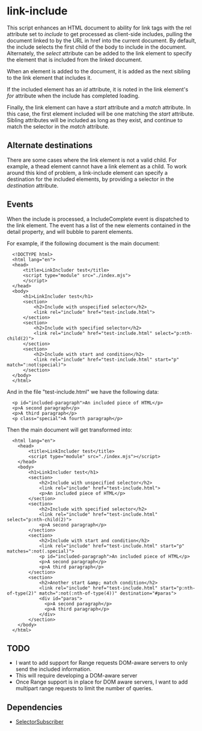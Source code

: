 # link-include

This script enhances an HTML document to ability for link tags with the rel 
attribute set to _include_ to get processed as client-side includes, pulling the
document linked to by the URL in href into the current document. By default, 
the include selects the first child of the body to include in the document.
Alternately, the _select_ attribute can be added to the link element to specify the
element that is included from the linked document.

When an element is added to the document, it is added as the next sibling to the
link element that includes it.

If the included element has an _id_ attribute, it is noted in the link element's
_for_ attribute when the include has completed loading.

Finally, the link element can have a _start_ attribute and a _match_ attribute. In
this case, the first element included will be one matching the _start_ attribute. Sibling
attributes will be included as long as they exist, and continue to match the selector
in the _match_ attribute.

## Alternate destinations

There are some cases where the link element is not a valid child. For example, a thead
element cannot have a link element as a child. To work around this kind of problem, a
link-include element can specify a destination for the included elements, by providing
a selector in the _destination_ attribute.

## Events

When the include is processed, a IncludeComplete event is dispatched to the
link element. The event has a list of the new elements contained in the detail property,
and will bubble to parent elements.

For example, if the following document is the main document:

      <!DOCTYPE html>
      <html lang="en">
      <head>
          <title>LinkIncluder test</title>
          <script type="module" src="./index.mjs">
          </script>
      </head>
      <body>
          <h1>LinkIncluder test</h1>
          <section>
              <h2>Include with unspecified selector</h2>
              <link rel="include" href="test-include.html">
          </section>
          <section>
              <h2>Include with specified selector</h2>        
              <link rel="include" href="test-include.html" select="p:nth-child(2)">
          </section>
          <section>
              <h2>Include with start and condition</h2>
              <link rel="include" href="test-include.html" start="p" match=":not(special)">
          </section>
      </body>
      </html>

And in the file "test-include.html" we have the following data:

      <p id="included-paragraph">An included piece of HTML</p>
      <p>A second paragraph</p>
      <p>A third paragraph</p>
      <p class="special">A fourth paragraph</p>
    
Then the main document will get transformed into:

      <html lang="en">
        <head>
            <title>LinkIncluder test</title>
            <script type="module" src="./index.mjs"></script>
        </head>
        <body>
            <h1>LinkIncluder test</h1>
            <section>
                <h2>Include with unspecified selector</h2>
                <link rel="include" href="test-include.html">
                <p>An included piece of HTML</p>
            </section>
            <section>
                <h2>Include with specified selector</h2>        
                <link rel="include" href="test-include.html" select="p:nth-child(2)">
                <p>A second paragraph</p>
            </section>
            <section>
                <h2>Include with start and condition</h2>
                <link rel="include" href="test-include.html" start="p" matches=":not(.special)">
                <p id="included-paragraph">An included piece of HTML</p>
                <p>A second paragraph</p>
                <p>A third paragraph</p>
            </section>
            <section>
                <h2>Another start &amp; match condition</h2>
                <link rel="include" href="test-include.html" start="p:nth-of-type(2)" match=":not(:nth-of-type(4))" destination="#paras">
                <div id="paras">
                  <p>A second paragraph</p>
                  <p>A third paragraph</p>
                </div>
            </section>         
        </body>
      </html>


## TODO

* I want to add support for Range requests DOM-aware servers to only send the included information.
* This will require developing a DOM-aware server
* Once Range support is in place for DOM aware servers, I want to add multipart range requests to limit the number of queries.

## Dependencies

* [SelectorSubscriber](https://github.com/jamesaduncan/selector-subscriber)